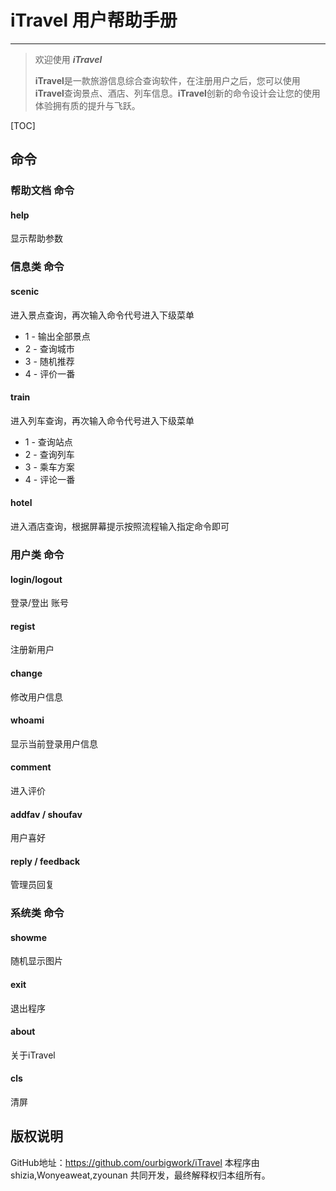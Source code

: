 # iTravel 用户帮助手册
---

> 欢迎使用 ***iTravel***
>
> **iTravel**是一款旅游信息综合查询软件，在注册用户之后，您可以使用**iTravel**查询景点、酒店、列车信息。**iTravel**创新的命令设计会让您的使用体验拥有质的提升与飞跃。


[TOC]
## 命令
### 帮助文档 命令
#### help
显示帮助参数

### 信息类 命令

#### scenic
进入景点查询，再次输入命令代号进入下级菜单
- 1 - 输出全部景点 
- 2 - 查询城市
- 3 - 随机推荐 
- 4 - 评价一番

#### train
进入列车查询，再次输入命令代号进入下级菜单

- 1 - 查询站点
- 2 - 查询列车
- 3 - 乘车方案
- 4 - 评论一番

#### hotel
进入酒店查询，根据屏幕提示按照流程输入指定命令即可

### 用户类 命令

#### login/logout
登录/登出 账号

#### regist
注册新用户

#### change
修改用户信息

#### whoami
显示当前登录用户信息

#### comment
进入评价

#### addfav / shoufav
用户喜好

#### reply / feedback
管理员回复


### 系统类 命令

#### showme
随机显示图片

#### exit
退出程序

#### about
关于iTravel

#### cls
清屏

## 版权说明
GitHub地址：https://github.com/ourbigwork/iTravel 
本程序由 shizia,Wonyeaweat,zyounan 共同开发，最终解释权归本组所有。
